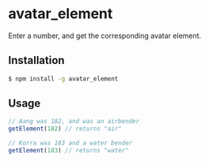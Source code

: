 # avatar_element

Enter a number, and get the corresponding avatar element. 

## Installation
```bash
$ npm install -g avatar_element
```

## Usage

```js
// Aang was 182, and was an airbender
getElement(182) // returns "air"

// Korra was 183 and a water bender
getElement(183) // returns "water"
```
